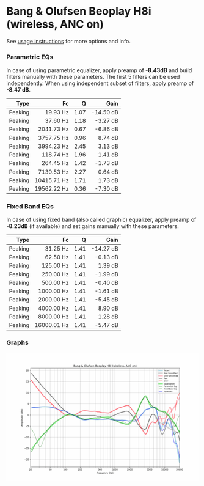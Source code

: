 # Bang & Olufsen Beoplay H8i (wireless, ANC on)
See [usage instructions](https://github.com/jaakkopasanen/AutoEq#usage) for more options and info.

### Parametric EQs
In case of using parametric equalizer, apply preamp of **-8.43dB** and build filters manually
with these parameters. The first 5 filters can be used independently.
When using independent subset of filters, apply preamp of **-8.47 dB**.

| Type    | Fc          |    Q | Gain      |
|--------:|------------:|-----:|----------:|
| Peaking | 19.93 Hz    | 1.07 | -14.50 dB |
| Peaking | 37.60 Hz    | 1.18 | -3.27 dB  |
| Peaking | 2041.73 Hz  | 0.67 | -6.86 dB  |
| Peaking | 3757.75 Hz  | 0.96 | 8.74 dB   |
| Peaking | 3994.23 Hz  | 2.45 | 3.13 dB   |
| Peaking | 118.74 Hz   | 1.96 | 1.41 dB   |
| Peaking | 264.45 Hz   | 1.42 | -1.73 dB  |
| Peaking | 7130.53 Hz  | 2.27 | 0.64 dB   |
| Peaking | 10415.71 Hz | 1.71 | 1.73 dB   |
| Peaking | 19562.22 Hz | 0.36 | -7.30 dB  |

### Fixed Band EQs
In case of using fixed band (also called graphic) equalizer, apply preamp of **-8.23dB**
(if available) and set gains manually with these parameters.

| Type    | Fc          |    Q | Gain      |
|--------:|------------:|-----:|----------:|
| Peaking | 31.25 Hz    | 1.41 | -14.27 dB |
| Peaking | 62.50 Hz    | 1.41 | -0.13 dB  |
| Peaking | 125.00 Hz   | 1.41 | 1.39 dB   |
| Peaking | 250.00 Hz   | 1.41 | -1.99 dB  |
| Peaking | 500.00 Hz   | 1.41 | -0.40 dB  |
| Peaking | 1000.00 Hz  | 1.41 | -1.61 dB  |
| Peaking | 2000.00 Hz  | 1.41 | -5.45 dB  |
| Peaking | 4000.00 Hz  | 1.41 | 8.90 dB   |
| Peaking | 8000.00 Hz  | 1.41 | 1.28 dB   |
| Peaking | 16000.01 Hz | 1.41 | -5.47 dB  |

### Graphs
![](./Bang%20&%20Olufsen%20Beoplay%20H8i%20(wireless,%20ANC%20on).png)